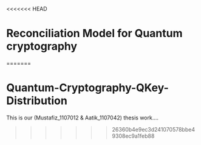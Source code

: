 <<<<<<< HEAD
# Reconciliation Model for Quantum cryptography
=======
# Quantum-Cryptography-QKey-Distribution
This is our (Mustafiz_1107012 &amp; Aatik_1107042) thesis work....
>>>>>>> 26360b4e9ec3d241070578bbe49308ec9a1feb88
